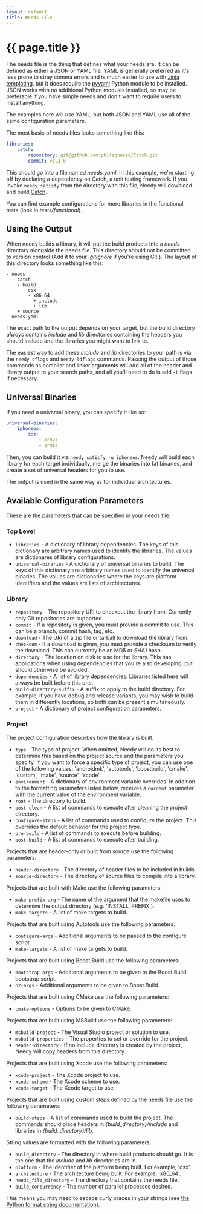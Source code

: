 ```yaml
---
layout: default
title: Needs File
---
```

{{ page.title }}
==

The needs file is the thing that defines what your needs are. It can be defined as either a JSON or YAML file. YAML is generally preferred as it's less prone to stray comma errors and is much easier to use with <a href="{{ '/jinja-templating' | prepend: site.github.url }}">Jinja templating</a>, but it does require the [pyyaml](http://pyyaml.org/wiki/PyYAML) Python module to be installed. JSON works with no additional Python modules installed, so may be preferable if you have simple needs and don't want to require users to install anything.

The examples here will use YAML, but both JSON and YAML use all of the same configuration parameters.

The most basic of needs files looks something like this:

```yaml
libraries:
    catch:
        repository: git@github.com:philsquared/Catch.git
        commit: v1.3.0
```

This should go into a file named *needs.yaml*. In this example, we're starting off by declaring a dependency on Catch, a unit testing framework. If you invoke `needy satisfy` from the directory with this file, Needy will download and build [Catch](https://github.com/philsquared/Catch).

You can find example configurations for more libraries in the functional tests (look in *tests/functional*).

Using the Output
--

When needy builds a library, it will put the build products into a *needs* directory alongside the needs file. This directory should not be committed to version control (Add it to your *.gitignore* if you're using Git.). The layout of this directory looks something like this:

```
- needs
  - catch
    - build
      - osx
        - x86_64
          + include
          + lib
    + source
  needs.yaml
```

The exact path to the output depends on your target, but the build directory *always* contains *include* and *lib* directories containing the headers you should include and the libraries you might want to link to.

The easiest way to add these *include* and *lib* directories to your path is via the `needy cflags` and `needy ldflags` commands. Passing the output of those commands as compiler and linker arguments will add all of the header and library output to your search paths, and all you'll need to do is add `-l` flags if necessary.

Universal Binaries
--

If you need a universal binary, you can specify it like so:

```yaml
universal-binaries:
    iphoneos:
        ios:
            - armv7
            - arm64
```

Then, you can build it via `needy satisfy -u iphoneos`. Needy will build each library for each target individually, merge the binaries into fat binaries, and create a set of universal headers for you to use.

The output is used in the same way as for individual architectures.

Available Configuration Parameters
--

These are the parameters that can be specified in your needs file.

### Top Level

* `libraries` - A dictionary of library dependencies. The keys of this dictionary are arbitrary names used to identify the libraries. The values are dictionares of library configurations.
* `universal-binaries` - A dictionary of universal binaries to build. The keys of this dictionary are arbitrary names used to identify the universal binaries. The values are dictionaries where the keys are platform identifiers and the values are lists of architectures.

### Library

* `repository` - The repository URI to checkout the library from. Currently only Git repositories are supported.
* `commit` - If a repository is given, you must provide a commit to use. This can be a branch, commit hash, tag, etc.
* `download` - The URI of a zip file or tarball to download the library from.
* `checksum` - If a download is given, you must provide a checksum to verify the download. This can currently be an MD5 or SHA1 hash.
* `directory` - The location on disk to use for the library. This has applications when using dependencies that you're also developing, but should otherwise be avoided.
* `dependencies` - A list of library dependencies. Libraries listed here will always be built before this one.
* `build-directory-suffix` - A suffix to apply to the build directory. For example, if you have debug and release variants, you may wish to build them in differently locations, so both can be present simultaneously.
* `project` - A dictionary of project configuration parameters.

### Project

The project configuration describes how the library is built.

* `type` - The type of project. When omitted, Needy will do its best to determine this based on the project source and the parameters you specify. If you want to force a specific type of project, you can use one of the following values: 'androidmk', 'autotools', 'boostbuild', 'cmake', 'custom', 'make', 'source', 'xcode'.
* `environment` - A dictionary of environment variable overrides. In addition to the formatting parameters listed below, receives a `current` parameter with the current value of the environment variable.
* `root` - The directory to build.
* `post-clean` - A list of commands to execute after cleaning the project directory.
* `configure-steps` - A list of commands used to configure the project. This overrides the default behavior for the project type.
* `pre-build` - A list of commands to execute before building.
* `post-build` - A list of commands to execute after building.

Projects that are header-only or built from source use the following parameters:

* `header-directory` - The directory of header files to be included in builds.
* `source-directory` - The directory of source files to compile into a library.

Projects that are built with Make use the following parameters:

* `make-prefix-arg` - The name of the argument that the makefile uses to determine the output directory (e.g. 'INSTALL_PREFIX').
* `make-targets` - A list of make targets to build.

Projects that are built using Autotools use the following parameters:

* `configure-args` - Additional arguments to be passed to the configure script.
* `make-targets` - A list of make targets to build.

Projects that are built using Boost.Build use the following parameters:

* `bootstrap-args` - Additional arguments to be given to the Boost.Build bootstrap script.
* `b2-args` - Additional arguments to be given to Boost.Build.

Projects that are built using CMake use the following parameters:

* `cmake-options` - Options to be given to CMake.

Projects that are built using MSBuild use the following parameters:

* `msbuild-project` - The Visual Studio project or solution to use.
* `msbuild-properties` - The properties to set or override for the project.
* `header-directory` - If no include directory is created by the project, Needy will copy headers from this directory.

Projects that are built using Xcode use the following parameters:

* `xcode-project` - The Xcode project to use.
* `xcode-scheme` - The Xcode scheme to use.
* `xcode-target` - The Xcode target to use.

Projects that are built using custom steps defined by the needs file use the following parameters:

* `build-steps` - A list of commands used to build the project. The commands should place headers in *{build_directory}/include* and libraries in *{build_directory}/lib*.

String values are formatted with the following parameters:

* `build_directory` - The directory in where build products should go. It is the one that the *include* and *lib* directories are in.
* `platform` - The identifier of the platform being built. For example, 'osx'.
* `architecture` - The architecture being built. For example, 'x86_64'.
* `needs_file_directory` - The directory that contains the needs file.
* `build_concurrency` - The number of parallel processes desired.

This means you may need to escape curly braces in your strings (see [the Python format string documentation](https://docs.python.org/2/library/string.html#formatstrings)).
